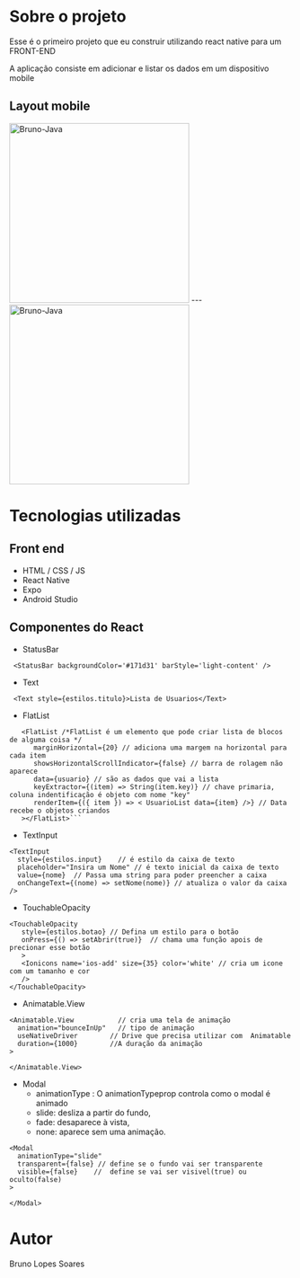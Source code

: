 
# Sobre o projeto

Esse é o primeiro projeto que eu construir utilizando react native para um FRONT-END

A aplicação consiste em adicionar e listar os dados em um dispositivo mobile

## Layout mobile
  
  <div style="display: inline-block;">
  <img  alt="Bruno-Java"  width="320" src="https://user-images.githubusercontent.com/107335359/178506133-6fdf0ab8-ca98-49b3-b695-86b1123a4641.png">
  ---
  <img  alt="Bruno-Java"  width="320" src="https://user-images.githubusercontent.com/107335359/178510151-e888597a-b260-410a-80a3-edde7c7a8cc4.png">
  </div>

# Tecnologias utilizadas
## Front end
- HTML / CSS / JS 
- React Native
- Expo
- Android Studio

## Componentes do React
- StatusBar
```
 <StatusBar backgroundColor='#171d31' barStyle='light-content' />
```

- Text      
```
 <Text style={estilos.titulo}>Lista de Usuarios</Text> 
```

- FlatList      
``` 
   <FlatList /*FlatList é um elemento que pode criar lista de blocos de alguma coisa */
      marginHorizontal={20} // adiciona uma margem na horizontal para cada item
      showsHorizontalScrollIndicator={false} // barra de rolagem não aparece
      data={usuario} // são as dados que vai a lista
      keyExtractor={(item) => String(item.key)} // chave primaria, coluna indentificação é objeto com nome "key"
      renderItem={({ item }) => < UsuarioList data={item} />} // Data recebe o objetos criandos
   ></FlatList>```
```
- TextInput      
```
<TextInput
  style={estilos.input}    // é estilo da caixa de texto
  placeholder="Insira um Nome" // é texto inicial da caixa de texto
  value={nome}  // Passa uma string para poder preencher a caixa
  onChangeText={(nome) => setNome(nome)} // atualiza o valor da caixa 
/>
```
- TouchableOpacity      
```
<TouchableOpacity
   style={estilos.botao} // Defina um estilo para o botão
   onPress={() => setAbrir(true)}  // chama uma função apois de precionar esse botão
   >
   <Ionicons name='ios-add' size={35} color='white' // cria um icone com um tamanho e cor 
   />
</TouchableOpacity>
```

- Animatable.View    
```
<Animatable.View           // cria uma tela de animação
  animation="bounceInUp"   // tipo de animação
  useNativeDriver        // Drive que precisa utilizar com  Animatable
  duration={1000}        //A duração da animação
>

</Animatable.View>

```

- Modal  
  - animationType : O animationTypeprop controla como o modal é animado
  - slide: desliza a partir do fundo,
  - fade: desaparece à vista,
  - none: aparece sem uma animação.       
```
<Modal
  animationType="slide"
  transparent={false} // define se o fundo vai ser transparente
  visible={false}    //  define se vai ser visivel(true) ou oculto(false)
>

</Modal>
```

# Autor

Bruno Lopes Soares
